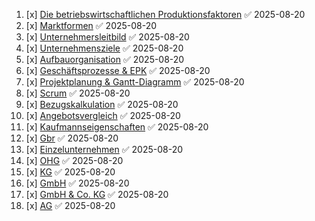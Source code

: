 
1. [x] [Die betriebswirtschaftlichen Produktionsfaktoren](Die_betriebswirtschaftlichen_Produktionsfaktoren.md) ✅ 2025-08-20
2. [x] [Marktformen](Marktformen.md) ✅ 2025-08-20
3. [x] [Unternehmersleitbild](Leitbild.md) ✅ 2025-08-20
4. [x] [Unternehmensziele](Ziele.md) ✅ 2025-08-20
5. [x] [Aufbauorganisation](Aufbauorganisation.md) ✅ 2025-08-20
6. [x] [Geschäftsprozesse & EPK](Geschäftsprozesse&EPK.md) ✅ 2025-08-20
7. [x] [Projektplanung & Gantt-Diagramm](Projektplanung&Gantt-Diagramm.md) ✅ 2025-08-20
8. [x] [Scrum](Scrum.md) ✅ 2025-08-20
9. [x] [Bezugskalkulation](Bezugskalkulation.md) ✅ 2025-08-20
10. [x] [Angebotsvergleich](Angebotsvergleich.md) ✅ 2025-08-20
11. [x] [Kaufmannseigenschaften](Kaufmannseigenschaften.md) ✅ 2025-08-20
12. [x] [Gbr](Gbr.md) ✅ 2025-08-20
13. [x] [Einzelunternehmen](Einzelunternehmen.md) ✅ 2025-08-20
14. [x] [OHG](OHG.md) ✅ 2025-08-20
15. [x] [KG](KG.md) ✅ 2025-08-20
16. [x] [GmbH](GmbH.md) ✅ 2025-08-20
17. [x] [GmbH & Co. KG](GmbH_&_Co._KG.md) ✅ 2025-08-20
18. [x] [AG](AG.md) ✅ 2025-08-20